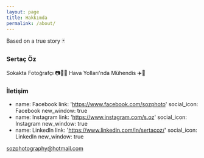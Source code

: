 ```yaml
---
layout: page
title: Hakkımda
permalink: /about/
---
```


Based on a true story 🃏

### Sertaç Öz

Sokakta Fotoğrafçı 📷🚶🏻 
Hava Yolları'nda Mühendis ✈️👔

### İletişim

- name: Facebook
  link: 'https://www.facebook.com/sozphoto'
  social_icon: Facebook
  new_window: true
- name: Instagram
  link: 'https://www.instagram.com/s.oz'
  social_icon: Instagram
  new_window: true
- name: LinkedIn
  link: 'https://www.linkedin.com/in/sertacoz/'
  social_icon: LinkedIn
  new_window: true

[sozphotography@hotmail.com](mailto:sozphotography@hotmail.com)
